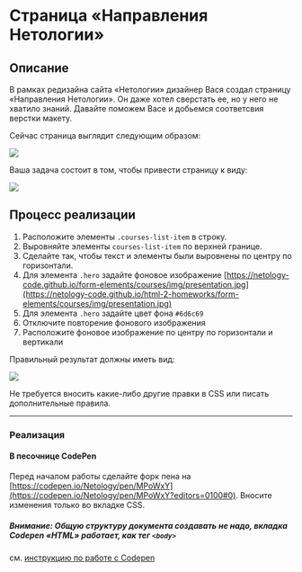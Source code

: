 # Страница «Направления Нетологии»

## Описание

В рамках редизайна сайта «Нетологии» дизайнер Вася создал страницу «Направления Нетологии». Он даже хотел сверстать ее, но у него не хватило знаний. Давайте поможем Васе и добьемся соответсвия верстки макету.

Сейчас страница выглядит следующим образом: 

![](https://netology-code.github.io/html-2-homeworks/sources/3-2/courses-before.jpg)

Ваша задача состоит в том, чтобы привести страницу к виду:

![](https://netology-code.github.io/html-2-homeworks/sources/3-2/courses-after.jpg)


## Процесс реализации


1. Расположите элементы `.courses-list-item` в строку. 
2. Выровняйте элементы `courses-list-item` по верхней границе.
3. Сделайте так, чтобы текст и элементы были выровнены по центру по горизонтали. 
4. Для элемента `.hero` задайте фоновое изображение [https://netology-code.github.io/form-elements/courses/img/presentation.jpg](https://netology-code.github.io/html-2-homeworks/form-elements/courses/img/presentation.jpg)
5. Для элемента `.hero` задайте цвет фона `#6d6c69`
6. Отключите повторение фонового изображения
7. Расположите фоновое изображение по центру по горизонтали и вертикали

Правильный результат должны иметь вид:

![](https://netology-code.github.io/html-2-homeworks/sources/3-2/courses-after.jpg)

Не требуется вносить какие-либо другие правки в CSS или писать дополнительные правила.


---

### Реализация

#### В песочнице CodePen

Перед началом работы сделайте форк пена на [https://codepen.io/Netology/pen/MPoWxY](https://codepen.io/Netology/pen/MPoWxY?editors=0100#0). Вносите изменения только во вкладке CSS.

##### Внимание: Общую структуру документа создавать не надо, вкладка Codepen «HTML» работает, как тег `<body>`
см. [инструкцию по работе с Codepen](https://netology-university.bitbucket.io/guides/wm/codepen-guide/)
